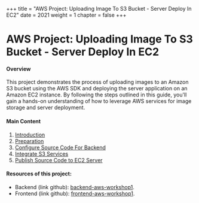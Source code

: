 +++
title = "AWS Project: Uploading Image To S3 Bucket - Server Deploy In EC2"
date = 2021
weight = 1
chapter = false
+++

# AWS Project: Uploading Image To S3 Bucket - Server Deploy In EC2

#### Overview

This project demonstrates the process of uploading images to an Amazon S3 bucket using the AWS SDK and deploying the server application on an Amazon EC2 instance. By following the steps outlined in this guide, you'll gain a hands-on understanding of how to leverage AWS services for image storage and server deployment.

#### Main Content

1. [Introduction](1-Introduction/)
2. [Preparation](2-Preparation/)
3. [Configure Source Code For Backend](3-Configure-Source-Code-For-Backend/)
4. [Integrate S3 Services](4-Integrate-S3-Services/)
5. [Publish Source Code to EC2 Server](5-Publish-Source-Code-to-EC2-Server/)

#### Resources of this project:

- Backend (link github): [backend-aws-workshop1](https://github.com/linhlinh38/backend-aws-workshop1).
- Frontend (link github): [frontend-aws-workshop1](https://github.com/linhlinh38/frontend-aws-workshop1).
